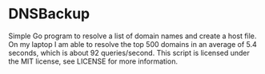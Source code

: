 DNSBackup
=========

Simple Go program to resolve a list of domain names and create a host file.  On my laptop I am able to resolve the top 500 domains in an average of 5.4 seconds, which is about 92 queries/second.  This script is licensed under the MIT license, see LICENSE for more information.
